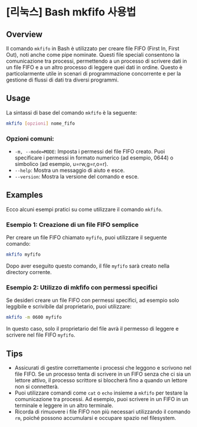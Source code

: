 # [리눅스] Bash mkfifo 사용법

## Overview
Il comando `mkfifo` in Bash è utilizzato per creare file FIFO (First In, First Out), noti anche come pipe nominate. Questi file speciali consentono la comunicazione tra processi, permettendo a un processo di scrivere dati in un file FIFO e a un altro processo di leggere quei dati in ordine. Questo è particolarmente utile in scenari di programmazione concorrente e per la gestione di flussi di dati tra diversi programmi.

## Usage
La sintassi di base del comando `mkfifo` è la seguente:

```bash
mkfifo [opzioni] nome_fifo
```

### Opzioni comuni:
- `-m, --mode=MODE`: Imposta i permessi del file FIFO creato. Puoi specificare i permessi in formato numerico (ad esempio, 0644) o simbolico (ad esempio, u=rw,g=r,o=r).
- `--help`: Mostra un messaggio di aiuto e esce.
- `--version`: Mostra la versione del comando e esce.

## Examples
Ecco alcuni esempi pratici su come utilizzare il comando `mkfifo`.

### Esempio 1: Creazione di un file FIFO semplice
Per creare un file FIFO chiamato `myfifo`, puoi utilizzare il seguente comando:

```bash
mkfifo myfifo
```

Dopo aver eseguito questo comando, il file `myfifo` sarà creato nella directory corrente.

### Esempio 2: Utilizzo di mkfifo con permessi specifici
Se desideri creare un file FIFO con permessi specifici, ad esempio solo leggibile e scrivibile dal proprietario, puoi utilizzare:

```bash
mkfifo -m 0600 myfifo
```

In questo caso, solo il proprietario del file avrà il permesso di leggere e scrivere nel file FIFO `myfifo`.

## Tips
- Assicurati di gestire correttamente i processi che leggono e scrivono nel file FIFO. Se un processo tenta di scrivere in un FIFO senza che ci sia un lettore attivo, il processo scrittore si bloccherà fino a quando un lettore non si connetterà.
- Puoi utilizzare comandi come `cat` o `echo` insieme a `mkfifo` per testare la comunicazione tra processi. Ad esempio, puoi scrivere in un FIFO in un terminale e leggere in un altro terminale.
- Ricorda di rimuovere i file FIFO non più necessari utilizzando il comando `rm`, poiché possono accumularsi e occupare spazio nel filesystem.